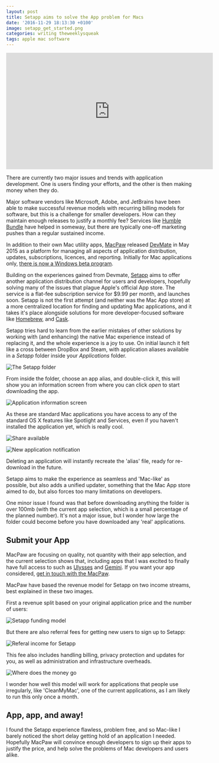 ```yaml
---
layout: post
title: Setapp aims to solve the App problem for Macs
date: '2016-11-29 18:13:30 +0100'
image: setapp_get_started.png
categories: writing theweeklysqueak
tags: apple mac software
---
```


<iframe width="560" height="315" src="https://www.youtube.com/embed/-VMSYuWRxSs" frameborder="0" allowfullscreen></iframe>

There are currently two major issues and trends with application development. One is users finding your efforts, and the other is then making money when they do.

Major software vendors like Microsoft, Adobe, and JetBrains have been able to make successful revenue models with recurring billing models for software, but this is a challenge for smaller developers. How can they maintain enough releases to justify a monthly fee? Services like [Humble Bundle](https://www.humblebundle.com) have helped in someway, but there are typically one-off marketing pushes than a regular sustained income.

In addition to their own Mac utility apps, [MacPaw](http://macpaw.com/) released [DevMate](http://devmate.com/) in May 2015 as a platform for managing all aspects of application distribution, updates, subscriptions, licences, and reporting. Initially for Mac applications only, [there is now a Windows beta program](http://devmate.com/windows-beta).

Building on the experiences gained from Devmate, [Setapp](https://setapp.com/) aims to offer another application distribution channel for users and developers, hopefully solving many of the issues that plague Apple's official App store. The service is a flat-fee subscription service for $9.99 per month, and launches soon. Setapp is not the first attempt (and neither was the Mac App store) at a more centralized location for finding and updating Mac applications, and it takes it's place alongside solutions for more developer-focused software like [Homebrew](http://brew.sh/), and [Cask](https://caskroom.github.io/).

Setapp tries hard to learn from the earlier mistakes of other solutions by working with (and enhancing) the native Mac experience instead of replacing it, and the whole experience is a joy to use. On initial launch it felt like a cross between DropBox and Steam, with application aliases available in a _Setapp_ folder inside your _Applications_ folder.

![The Setapp folder](../images/setapp_folder.png)

From inside the folder, choose an app alias, and double-click it, this will show you an information screen from where you can click _open_ to start downloading the app.

![Application information screen](../images/setapp_app_open_screen.png)

As these are standard Mac applications you have access to any of the standard OS X features like Spotlight and Services, even if you haven't installed the application yet, which is really cool.

![Share available](../images/setapp_share.png)

![New application notification](../images/setapp_notification.png)

Deleting an application will instantly recreate the 'alias' file, ready for re-download in the future.

Setapp aims to make the experience as seamless and 'Mac-like' as possible, but also adds a unified updater, something that the Mac App store aimed to do, but also forces too many limitations on developers.

One minor issue I found was that before downloading anything the folder is over 100mb (with the current app selection, which is a small percentage of the planned number). It's not a major issue, but I wonder how large the folder could become before you have downloaded any 'real' applications.

## Submit your App

MacPaw are focusing on quality, not quantity with their app selection, and the current selection shows that, including apps that I was excited to finally have full access to such as [Ulysses](https://ulyssesapp.com/) and [Gemini](http://macpaw.com/gemini). If you want your app considered, [get in touch with the MacPaw](https://setapp.com/developers).

MacPaw have based the revenue model for Setapp on two income streams, best explained in these two images.

First a revenue split based on your original application price and the number of users:

![Setapp funding model](../images/setapp_funding_model.png)

But there are also referral fees for getting new users to sign up to Setapp:

![Referal income for Setapp](../images/setapp_referal_model.png)

This fee also includes handling billing, privacy protection and updates for you, as well as administration and infrastructure overheads.

![Where does the money go](../images/setapp_revenue_distribution.png)

I wonder how well this model will work for applications that people use irregularly, like 'CleanMyMac', one of the current applications, as I am likely to run this only once a month.

## App, app, and away!

I found the Setapp experience flawless, problem free, and so Mac-like I barely noticed the short delay getting hold of an application I needed. Hopefully MacPaw will convince enough developers to sign up their apps to justify the price, and help solve the problems of Mac developers and users alike.
